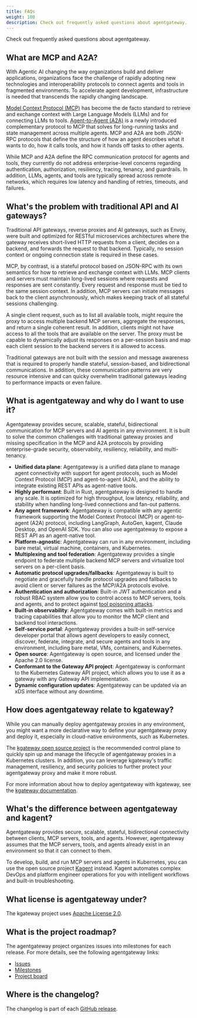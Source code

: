 ```yaml
---
title: FAQs
weight: 100
description: Check out frequently asked questions about agentgateway. 
--- 
```


Check out frequently asked questions about agentgateway. 

## What are MCP and A2A? 

With Agentic AI changing the way organizations build and deliver applications, organizations face the challenge of rapidly adopting new technologies and interoperability protocols to connect agents and tools in fragmented environments. To accelerate agent development, infrastructure is needed that transcends the rapidly changing landscape.

[Model Context Protocol (MCP)](https://modelcontextprotocol.io/docs/getting-started/intro) has become the de facto standard to retrieve and exchange context with Large Language Models (LLMs) and for connecting LLMs to tools. [Agent-to-Agent (A2A)](https://github.com/a2aproject/A2A) is a newly introduced complementary protocol to MCP that solves for long-running tasks and state management across multiple agents. MCP and A2A are both JSON-RPC protocols that define the structure of how an agent describes what it wants to do, how it calls tools, and how it hands off tasks to other agents.

While MCP and A2A define the RPC communication protocol for agents and tools, they currently do not address enterprise-level concerns regarding authentication, authorization, resiliency, tracing, tenancy, and guardrails. In addition, LLMs, agents, and tools are typically spread across remote networks, which requires low latency and handling of retries, timeouts, and failures. 

## What's the problem with traditional API and AI gateways? 

Traditional API gateways, reverse proxies and AI gateways, such as Envoy, were built and optimized for RESTful microservices architectures where the gateway receives short-lived HTTP requests from a client, decides on a backend, and forwards the request to that backend. Typically, no session context or ongoing connection state is required in these cases. 

MCP, by contrast, is a stateful protocol based on JSON-RPC with its own semantics for how to retrieve and exchange context with LLMs. MCP clients and servers must maintain long-lived sessions where requests and responses are sent constantly. Every request and response must be tied to the same session context. In addition, MCP servers can initiate messages back to the client asynchronously, which makes keeping track of all stateful sessions challenging. 

A single client request, such as to list all available tools, might require the proxy to access multiple backend MCP servers, aggregate the responses, and return a single coherent result. In addition, clients might not have access to all the tools that are available on the server. The proxy must be capable to dynamically adjust its responses on a per-session basis and map each client session to the backend servers it is allowed to access. 

Traditional gateways are not built with the session and message awareness that is required to properly handle stateful, session-based, and bidirectional communications. In addition, these communication patterns are very resource intensive and can quicky overwhelm traditional gateways leading to performance impacts or even failure. 

## What is agentgateway and why do I want to use it? 

Agentgateway provides secure, scalable, stateful, bidirectional communication for MCP servers and AI agents in any environment. It is built to solve the common challenges with traditional gateway proxies and missing specification in the MCP and A2A protocols by providing enterprise-grade security, observabiity, resiliency, reliability, and multi-tenancy. 

* **Unified data plane**: Agentgateway is a unified data plane to manage agent connectivity with support for agent protocols, such as Model Context Protocol (MCP) and agent-to-agent (A2A), and the ability to integrate existing REST APIs as agent-native tools. 
* **Highly performant**: Built in Rust, agentgateway is designed to handle any scale. It is optimized for high throughput, low latency, reliability, and stability when handling long-lived connections and fan-out patterns. 
* **Any agent framework**: Agentgateway is compatible with any agentic framework supporting the Model Context Protocol (MCP) or agent-to-agent (A2A) protocol, including LangGraph, AutoGen, kagent, Claude Desktop, and OpenAI SDK. You can also use agentgateway to expose a REST API as an agent-native tool.
* **Platform-agnostic**: Agentgateway can run in any environment, including bare metal, virtual machine, containers, and Kubernetes.
* **Multiplexing and tool federation**: Agentgateway provides a single endpoint to federate multiple backend MCP servers and virtualize tool servers on a per-client basis.
* **Automatic protocol upgrades/fallbacks**: Agentgateway is built to negotiate and gracefully handle protocol upgrades and fallbacks to avoid client or server failures as the MCP/A2A protocols evolve.
* **Authentication and authorization**: Built-in JWT authentication and a robust RBAC system allow you to control access to MCP servers, tools and agents, and to protect against [tool poisoning attacks](https://invariantlabs.ai/blog/mcp-security-notification-tool-poisoning-attacks). 
* **Built-in observability**: Agentgateway comes with built-in metrics and tracing capabilities that allow you to monitor the MCP client and backend tool interactions.
* **Self-service portal**: Agentgateway provides a built-in self-service developer portal that allows agent developers to easily connect, discover, federate, integrate, and secure agents and tools in any environment, including bare metal, VMs, containers, and Kubernetes.
* **Open source**: Agentgateway is open source, and licensed under the Apache 2.0 license.
* **Conformant to the Gateway API project**: Agentgateway is conformant to the Kubernetes Gateway API project, which allows you to use it as a gateway with any Gateway API implementation.
* **Dynamic configuration updates**: Agentgateway can be updated via an xDS interface without any downtime.

## How does agentgateway relate to kgateway?

While you can manually deploy agentgateway proxies in any environment, you might want a more declarative way to define your agentgateway proxy and deploy it, especially in cloud-native environments, such as Kubernetes. 

The [kgateway open source project](kgateway.dev) is the recommended control plane to quickly spin up and manage the lifecycle of agentgateway proxies in a Kubernetes clusters. In addition, you can leverage kgateway's traffic management, resiliency, and security policies to further protect your agentgateway proxy and make it more robust. 

For more information about how to deploy agentgateway with kgateway, see the [kgateway documentation](https://kgateway.dev/docs/agentgateway/). 

## What's the difference between agentgateway and kagent? 

Agentgateway provides secure, scalable, stateful, bidirectional connectivity between clients, MCP servers, tools, and agents. However, agentgateway assumes that the MCP servers, tools, and agents already exist in an environment so that it can connect to them. 

To develop, build, and run MCP servers and agents in Kubernetes, you can use the open source project [Kagent](kagent.dev) instead. Kagent automates complex DevOps and platform engineer operations for you with intelligent workflows and built-in troubleshooting. 


## What license is agentgateway under?

The kgateway project uses [Apache License 2.0](https://www.apache.org/licenses/).

## What is the project roadmap?

The agentgateway project organizes issues into milestones for each release. For more details, see the following agentgateway links: 
* [Issues](https://github.com/agentgateway/agentgateway/issues)
* [Milestones](https://github.com/agentgateway/agentgateway/milestones)
* [Project board](https://github.com/orgs/agentgateway/projects/1)

## Where is the changelog? 

The changelog is part of each [GitHub release](https://github.com/agentgateway/agentgateway/releases/).


